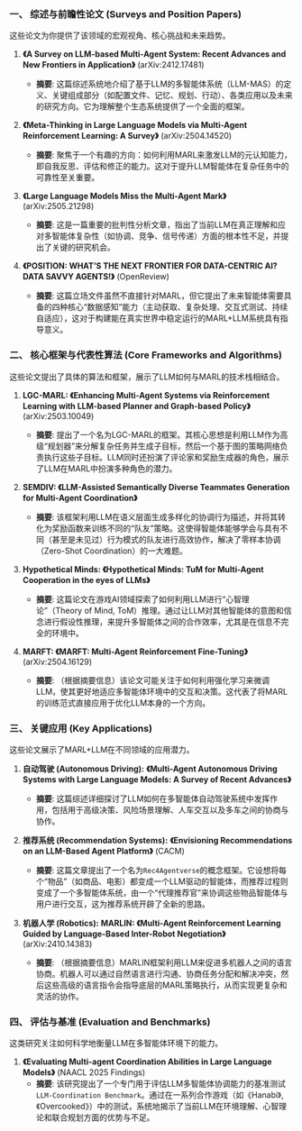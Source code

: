 
### 一、 综述与前瞻性论文 (Surveys and Position Papers)

这些论文为你提供了该领域的宏观视角、核心挑战和未来趋势。

1. **《A Survey on LLM-based Multi-Agent System: Recent Advances and New Frontiers in Application》** (arXiv:2412.17481)
    
    - **摘要**: 这篇综述系统地介绍了基于LLM的多智能体系统（LLM-MAS）的定义、关键组成部分（如配置文件、记忆、规划、行动）、各类应用以及未来的研究方向。它为理解整个生态系统提供了一个全面的框架。
2. **《Meta-Thinking in Large Language Models via Multi-Agent Reinforcement Learning: A Survey》** (arXiv:2504.14520)
    
    - **摘要**: 聚焦于一个有趣的方向：如何利用MARL来激发LLM的元认知能力，即自我反思、评估和修正的能力。这对于提升LLM智能体在复杂任务中的可靠性至关重要。
3. **《Large Language Models Miss the Multi-Agent Mark》** (arXiv:2505.21298)
    
    - **摘要**: 这是一篇重要的批判性分析文章，指出了当前LLM在真正理解和应对多智能体复杂性（如协调、竞争、信号传递）方面的根本性不足，并提出了关键的研究机会。
4. **《POSITION: WHAT’S THE NEXT FRONTIER FOR DATA-CENTRIC AI? DATA SAVVY AGENTS!》** (OpenReview)
    
    - **摘要**: 这篇立场文件虽然不直接针对MARL，但它提出了未来智能体需要具备的四种核心“数据感知”能力（主动获取、复杂处理、交互式测试、持续自适应），这对于构建能在真实世界中稳定运行的MARL+LLM系统具有指导意义。

### 二、 核心框架与代表性算法 (Core Frameworks and Algorithms)

这些论文提出了具体的算法和框架，展示了LLM如何与MARL的技术栈相结合。

1. **LGC-MARL: 《Enhancing Multi-Agent Systems via Reinforcement Learning with LLM-based Planner and Graph-based Policy》** (arXiv:2503.10049)
    
    - **摘要**: 提出了一个名为LGC-MARL的框架。其核心思想是利用LLM作为高级“规划器”来分解复杂任务并生成子目标，然后一个基于图的策略网络负责执行这些子目标。LLM同时还扮演了评论家和奖励生成器的角色，展示了LLM在MARL中扮演多种角色的潜力。
2. **SEMDIV: 《LLM-Assisted Semantically Diverse Teammates Generation for Multi-Agent Coordination》**
    
    - **摘要**: 该框架利用LLM在语义层面生成多样化的协调行为描述，并将其转化为奖励函数来训练不同的“队友”策略。这使得智能体能够学会与具有不同（甚至是未见过）行为模式的队友进行高效协作，解决了零样本协调（Zero-Shot Coordination）的一大难题。
3. **Hypothetical Minds: 《Hypothetical Minds: TuM for Multi-Agent Cooperation in the eyes of LLMs》**
    
    - **摘要**: 这篇论文在游戏AI领域探索了如何利用LLM进行“心智理论”（Theory of Mind, ToM）推理。通过让LLM对其他智能体的意图和信念进行假设性推理，来提升多智能体之间的合作效率，尤其是在信息不完全的环境中。
4. **MARFT: 《MARFT: Multi-Agent Reinforcement Fine-Tuning》** (arXiv:2504.16129)
    
    - **摘要**: （根据摘要信息）该论文可能关注于如何利用强化学习来微调LLM，使其更好地适应多智能体环境中的交互和决策。这代表了将MARL的训练范式直接应用于优化LLM本身的一个方向。

### 三、 关键应用 (Key Applications)

这些论文展示了MARL+LLM在不同领域的应用潜力。

1. **自动驾驶 (Autonomous Driving):** **《Multi-Agent Autonomous Driving Systems with Large Language Models: A Survey of Recent Advances》**
    
    - **摘要**: 这篇综述详细探讨了LLM如何在多智能体自动驾驶系统中发挥作用，包括用于高级决策、风险场景理解、人车交互以及多车之间的协商与协作。
2. **推荐系统 (Recommendation Systems):** **《Envisioning Recommendations on an LLM-Based Agent Platform》** (CACM)
    
    - **摘要**: 这篇文章提出了一个名为`Rec4Agentverse`的概念框架。它设想将每个“物品”（如商品、电影）都变成一个LLM驱动的智能体，而推荐过程则变成了一个多智能体系统，由一个“代理推荐官”来协调这些物品智能体与用户进行交互，这为推荐系统开辟了全新的思路。
3. **机器人学 (Robotics):** **MARLIN: 《Multi-Agent Reinforcement Learning Guided by Language-Based Inter-Robot Negotiation》** (arXiv:2410.14383)
    
    - **摘要**: （根据摘要信息）MARLIN框架利用LLM来促进多机器人之间的语言协商。机器人可以通过自然语言进行沟通、协商任务分配和解决冲突，然后这些高级的语言指令会指导底层的MARL策略执行，从而实现更复杂和灵活的协作。

### 四、 评估与基准 (Evaluation and Benchmarks)

这类研究关注如何科学地衡量LLM在多智能体环境下的能力。

1. **《Evaluating Multi-agent Coordination Abilities in Large Language Models》** (NAACL 2025 Findings)
    - **摘要**: 该研究提出了一个专门用于评估LLM多智能体协调能力的基准测试`LLM-Coordination Benchmark`。通过在一系列合作游戏（如《Hanabi》, 《Overcooked》）中的测试，系统地揭示了当前LLM在环境理解、心智理论和联合规划方面的优势与不足。